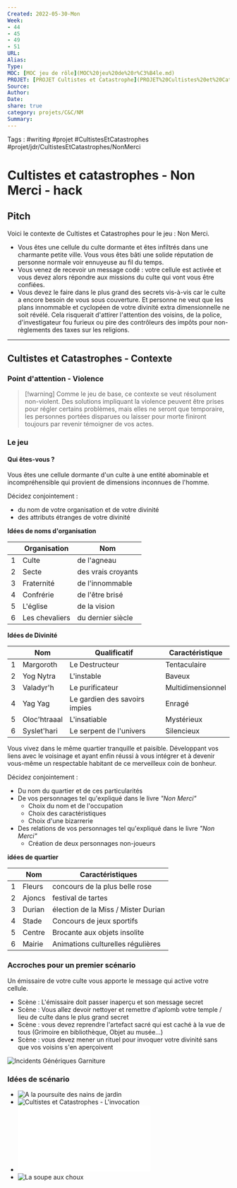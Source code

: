 ```yaml
---
Created: 2022-05-30-Mon
Week: 
- 44
- 45
- 49
- 51
URL:
Alias:
Type:
MOC: [MOC jeu de rôle](MOC%20jeu%20de%20r%C3%B4le.md)
PROJET: [PROJET Cultistes et Catastrophe](PROJET%20Cultistes%20et%20Catastrophe.md)
Source:
Author:
Date:
share: true 
category: projets/C&C/NM
Summary: 
---
```

Tags : #writing #projet #CultistesEtCatastrophes #projet/jdr/CultistesEtCatastrophes/NonMerci

# Cultistes et catastrophes - Non Merci - hack

## Pitch

Voici le contexte de Cultistes et Catastrophes pour le jeu : Non Merci.

- Vous êtes une cellule du culte dormante et êtes infiltrés dans une charmante petite ville. Vous vous êtes bâti une solide réputation de personne normale voir ennuyeuse au fil du temps.
- Vous venez de recevoir un message codé : votre cellule est activée et vous devez alors répondre aux missions du culte qui vont vous être confiées.
- Vous devez le faire dans le plus grand des secrets vis-à-vis car le culte a encore besoin de vous sous couverture. Et personne ne veut que les plans innommable et cyclopéen de votre divinité extra dimensionnelle ne soit révélé. Cela risquerait d'attirer l'attention des voisins, de la police, d'investigateur fou furieux ou pire des contrôleurs des impôts pour non-règlements des taxes sur les religions.

***
## Cultistes et Catastrophes - Contexte

### Point d'attention - Violence

> [!warning] Comme le jeu de base, ce contexte se veut résolument non-violent. Des solutions impliquant la violence peuvent être prises pour régler certains problèmes, mais elles ne seront que temporaire, les personnes portées disparues ou laisser pour morte finiront toujours par revenir témoigner de vos actes.

### Le jeu

#### Qui êtes-vous ?

Vous êtes une cellule dormante d'un culte à une entité abominable et incompréhensible qui provient de dimensions inconnues de l'homme.

Décidez conjointement : 
- du nom de votre organisation et de votre divinité
- des attributs étranges de votre divinité 

**Idées de noms d'organisation**

|     | Organisation   | Nom                | 
| --- | -------------- | ------------------ |
| 1   | Culte          | de l'agneau        |
| 2   | Secte          | des vrais croyants |
| 3   | Fraternité     | de l'innommable    |
| 4   | Confrérie      | de l'être brisé    |
| 5   | L'église       | de la vision       |
| 6   | Les chevaliers | du dernier siècle  |

**Idées de Divinité**

|     | Nom          | Qualificatif                  | Caractéristique   |
| --- | ------------ | ----------------------------- | ----------------- |
| 1   | Margoroth    | Le Destructeur                | Tentaculaire      |
| 2   | Yog Nytra    | L'instable                    | Baveux            |
| 3   | Valadyr'h    | Le purificateur               | Multidimensionnel |
| 4   | Yag Yag      | Le gardien des savoirs impies | Enragé            |
| 5   | Oloc'htraaal | L'insatiable                  | Mystérieux        |
| 6   | Syslet'hari  | Le serpent de l'univers       | Silencieux        | 

Vous vivez dans le même quartier tranquille et paisible. Développant vos liens avec le voisinage et ayant enfin réussi à vous intégrer et à devenir vous-même un respectable habitant de ce merveilleux coin de bonheur.

Décidez conjointement :
- Du nom du quartier et de ces particularités
- De vos personnages tel qu'expliqué dans le livre *"Non Merci"*
	- Choix du nom et de l'occupation  
	- Choix des caractéristiques  
	- Choix d'une bizarrerie  
- Des relations de vos personnages tel qu'expliqué dans le livre *"Non Merci"*
	- Création de deux personnages non-joueurs  

**idées de quartier**

|     | Nom    | Caractéristiques                    |
| --- | ------ | ----------------------------------- |
| 1   | Fleurs | concours de la plus belle rose      |
| 2   | Ajoncs | festival de tartes                  |
| 3   | Durian | élection de la Miss / Mister Durian |
| 4   | Stade  | Concours de jeux sportifs           |
| 5   | Centre | Brocante aux objets insolite        |
| 6   | Mairie | Animations culturelles régulières   | 

### Accroches pour un premier scénario

Un émissaire de votre culte vous apporte le message qui active votre cellule. 
- Scène : L'émissaire doit passer inaperçu et son message secret
- Scène : Vous allez devoir nettoyer et remettre d'aplomb votre temple / lieu de culte dans le plus grand secret
- Scène : vous devez reprendre l'artefact sacré qui est caché à la vue de tous (Grimoire en bibliothèque, Objet au musée...)
- Scène : vous devez mener un rituel pour invoquer votre divinité sans que vos voisins s'en aperçoivent

![Incidents Génériques  Garniture](Incidents%20G%C3%A9n%C3%A9riques%20%20Garniture)

### Idées de scénario

- ![A la poursuite des nains de jardin](A%20la%20poursuite%20des%20nains%20de%20jardin)
- ![Cultistes et Catastrophes - L'invocation](Cultistes%20et%20Catastrophes%20-%20L'invocation)
- ![Fête des voisins et sacrifice de minuit](../../C&CC/NM/F%C3%AAte%20des%20voisins%20et%20sacrifice%20de%20minuit.md) 
- ![La soupe aux choux](La%20soupe%20aux%20choux)
